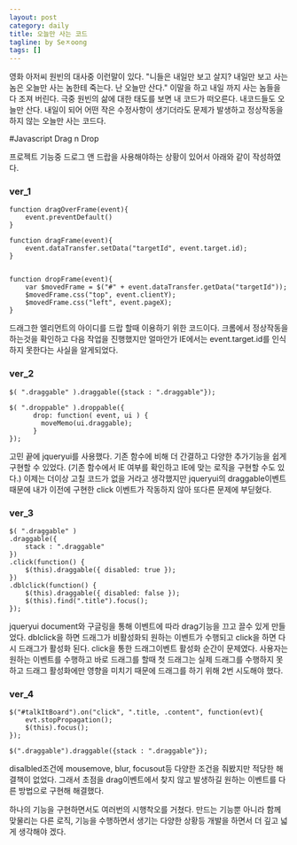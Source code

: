 ```yaml
---
layout: post
category: daily
title: 오늘만 사는 코드
tagline: by Seㅈoong
tags: []
---
```

영화 아저씨 원빈의 대사중 이런말이 있다. "니들은 내일만 보고 살지? 내일만 보고 사는 놈은 오늘만 사는 놈한테 죽는다. 난 오늘만 산다." 이말을 하고 내일 까지 사는 놈들을
다 조져 버린다. 극중 원빈의 삶에 대한 태도를 보면 내 코드가 떠오른다. 내코드들도 오늘만 산다. 내일이 되어 어떤 작은 수정사항이 생기더라도 문제가 발생하고 정상작동을 하지 않는 오늘만 사는 코드다.
<!--more-->

#Javascript Drag n Drop

프로젝트 기능중 드로그 앤 드랍을 사용해야하는 상황이 있어서 아래와 같이 작성하였다. 


<h3>ver_1</h3>

	function dragOverFrame(event){
		event.preventDefault()
	}

	function dragFrame(event){
		event.dataTransfer.setData("targetId", event.target.id);
	}


	function dropFrame(event){
		var $movedFrame = $("#" + event.dataTransfer.getData("targetId"));
		$movedFrame.css("top", event.clientY);
		$movedFrame.css("left", event.pageX);
	}

드래그한 엘리먼트의 아이디를 드랍 할때 이용하기 위한 코드이다. 
크롬에서 정상작동을 하는것을 확인하고 다음 작업을 진행했지만 얼마안가 IE에서는  event.target.id를 인식하지 못한다는 사실을 알게되었다.


<h3>ver_2</h3>

	$( ".draggable" ).draggable({stack : ".draggable"});

	$( ".droppable" ).droppable({
	      drop: function( event, ui ) {
	      	moveMemo(ui.draggable);
	      }
	});

고민 끝에 jqueryui를 사용했다. 기존 함수에 비해 더 간결하고 다양한 추가기능을 쉽게 구현할 수 있었다. (기존 함수에서 IE 여부를 확인하고 IE에 맞는 로직을 구현할 수도 있다.)
이제는 더이상 고칠 코드가 없을 거라고 생각했지만 jqueryui의 draggable이벤트 때문에 내가 이전에 구현한 click 이벤트가 작동하지 않아 또다른 문제에 부딛혔다.


<h3>ver_3</h3>

    $( ".draggable" )
	.draggable({
		stack : ".draggable"
	})
	.click(function() {
		$(this).draggable({ disabled: true });
	})
	.dblclick(function() {
		$(this).draggable({ disabled: false });
		$(this).find(".title").focus();
	});
    

jqueryui document와 구글링을 통해 이벤트에 따라 drag기능을 끄고 끌수 있게 만들었다. dblclick을 하면 드래그가 비활성화되 원하는 이벤트가 수행되고 click을 하면 다시 드래그가 활성화 된다. click을 통한 드래그이벤트 활성화 순간이 문제였다. 사용자는 원하는 이벤트를 수행하고 바로 드래그를 할때 첫 드래그는 실제 드래그를 수행하지 못하고 드래그 활성화에만 영향을 미치기 때문에 드래그를 하기 위해 2번 시도해야 했다.

 
<h3>ver_4</h3>

	$("#talkItBoard").on("click", ".title, .content", function(evt){
		evt.stopPropagation();
		$(this).focus();
	});

    $(".draggable").draggable({stack : ".draggable"});

disalbled조건에 mousemove, blur, focusout등 다양한 조건을 줘봤지만 적당한 해결책이 없었다. 그래서 초점을 drag이벤트에서 찾지 않고 발생하길 원하는 이벤트를 다른 방법으로 구현해 해결했다.


하나의 기능을 구현하면서도 여러번의 시행착오를 거쳤다. 만드는 기능뿐 아니라 함께 맞물리는 다른 로직, 기능을 수행하면서 생기는 다양한 상황등 개발을 하면서 더 깊고 넓게 생각해야 겠다. 

